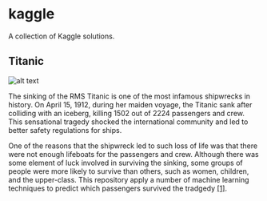 # kaggle
A collection of Kaggle solutions. 

## Titanic
![alt text](https://upload.wikimedia.org/wikipedia/en/6/65/Titanic_Colourised%2C_photographed_in_Southampton.png "Titanic")

The sinking of the RMS Titanic is one of the most infamous shipwrecks in history.  On April 15, 1912, during her maiden voyage, the Titanic sank after colliding with an iceberg, killing 1502 out of 2224 passengers and crew. This sensational tragedy shocked the international community and led to better safety regulations for ships.

One of the reasons that the shipwreck led to such loss of life was that there were not enough lifeboats for the passengers and crew. Although there was some element of luck involved in surviving the sinking, some groups of people were more likely to survive than others, such as women, children, and the upper-class. This repository apply a number of machine learning techniques to predict which passengers survived the tradgedy [[1]](https://github.com/whiteg5/kaggle/tree/master/Titanic).